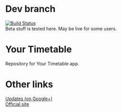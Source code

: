 # Dev branch
[![Build Status](https://travis-ci.org/Witus13/your-timetable.svg?branch=beta)](https://travis-ci.org/Witus13/your-timetable)  
Beta stuff is tested here. May be live for some users.
# Your Timetable
Repository for Your Timetable app.  
# Other links
[Updates (on Google+)](https://plus.google.com/collection/E--NsB)  
[Official site](https://your-timetable.firebaseapp.com/)
